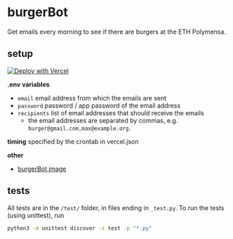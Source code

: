 # burgerBot
Get emails every morning to see if there are burgers at the ETH Polymensa.

## setup
[![Deploy with Vercel](https://vercel.com/button)](https://vercel.com/new/clone?repository-url=https%3A%2F%2Fgithub.com%2Fkepler-69c%2FburgerBot&env=EMAIL,PASSWORD,RECIPIENTS&envDescription=see%20project%20readme&envLink=https%3A%2F%2Fgithub.com%2Fkepler-69c%2FburgerBot%2Fblob%2Fmain%2FREADME.md)

**.env variables**
- `email` email address from which the emails are sent
- `password` password / app password of the email address
- `recipients` list of email addresses that should receive the emails
    - the email addresses are separated by commas, e.g. `burger@gmail.com,max@example.org`.

**timing**
specified by the crontab in vercel.json

**other**
- [burgerBot image](https://unsplash.com/photos/photo-of-burger-with-tomato-and-cheese-OCHMcVOWRAU?utm_content=creditCopyText&utm_medium=referral&utm_source=unsplash)

## tests
All tests are in the `/test/` folder, in files ending in `_test.py`.
To run the tests (using unittest), run

```bash
python3 -m unittest discover -s test -p "*.py"
```